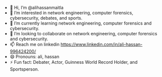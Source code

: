 - 👋 Hi, I’m @alihassanmaitla
- 👀 I’m interested in network
engineering, computer forensics, cybersecurity,  debates, and sports.
- 🌱 I’m currently learning network
engineering, computer forensics and cybersecurity.
- 💞️ I’m looking to collaborate on network
engineering, computer forensics and cybersecurity.
- 📫 Reach me on linkedin https://www.linkedin.com/in/ali-hassan-996424200/
- 😄 Pronouns: ali, hassan
- ⚡ Fun fact: Debater, Actor, Guinness World Record Holder, and Sportsperson.

<!---
alihassanmaitla/alihassanmaitla is a ✨ special ✨ repository because its `README.md` (this file) appears on your GitHub profile.
You can click the Preview link to take a look at your changes.
--->
